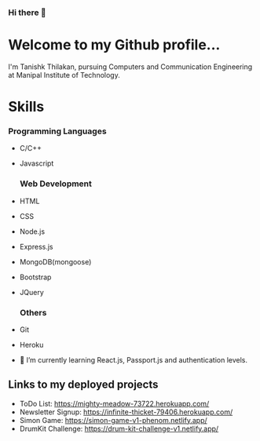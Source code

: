 ### Hi there 👋

# Welcome to my Github profile...

I'm Tanishk Thilakan, pursuing Computers and Communication Engineering at Manipal Institute of Technology. 

# Skills

  ### Programming Languages
* C/C++
* Javascript

  ### Web Development
* HTML
* CSS
* Node.js
* Express.js
* MongoDB(mongoose)
* Bootstrap
* JQuery

  ### Others
* Git
* Heroku

- 🌱 I’m currently learning React.js, Passport.js and authentication levels.

## Links to my deployed projects

* ToDo List:          https://mighty-meadow-73722.herokuapp.com/
* Newsletter Signup:  https://infinite-thicket-79406.herokuapp.com/
* Simon Game:         https://simon-game-v1-phenom.netlify.app/
* DrumKit Challenge:  https://drum-kit-challenge-v1.netlify.app/

<!--
**tanishk26/tanishk26** is a ✨ _special_ ✨ repository because its `README.md` (this file) appears on your GitHub profile.

Here are some ideas to get you started:

- 🔭 I’m currently working on ...
- 🌱 I’m currently learning ...
- 👯 I’m looking to collaborate on ...
- 🤔 I’m looking for help with ...
- 💬 Ask me about ...
- 📫 How to reach me: ...
- 😄 Pronouns: ...
- ⚡ Fun fact: ...
-->
